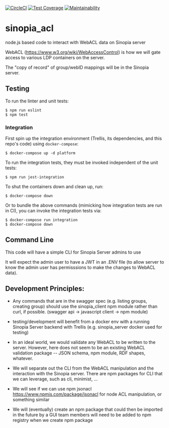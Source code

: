 [![CircleCI](https://circleci.com/gh/LD4P/sinopia_acl.svg?style=svg)](https://circleci.com/gh/LD4P/sinopia_acl)
[![Test Coverage](https://api.codeclimate.com/v1/badges/1abbbb1e7eef5ad1a9a5/test_coverage)](https://codeclimate.com/github/LD4P/sinopia_acl/test_coverage)
[![Maintainability](https://api.codeclimate.com/v1/badges/1abbbb1e7eef5ad1a9a5/maintainability)](https://codeclimate.com/github/LD4P/sinopia_acl/maintainability)

# sinopia_acl
node.js based code to interact with WebACL data on Sinopia server

WebACL (https://www.w3.org/wiki/WebAccessControl) is how we will gate access to various LDP containers on the server.

The "copy of record" of group/webID mappings will be in the Sinopia server.


## Testing

To run the linter and unit tests:

```shell
$ npm run eslint
$ npm test
```

### Integration

First spin up the integration environment (Trellis, its dependencies, and this repo's code) using `docker-compose`:

```shell
$ docker-compose up -d platform
```

To run the integration tests, they must be invoked independent of the unit tests:

```shell
$ npm run jest-integration
```

To shut the containers down and clean up, run:

```shell
$ docker-compose down
```

Or to bundle the above commands (mimicking how integration tests are run in CI), you can invoke the integration tests via:

```shell
$ docker-compose run integration
$ docker-compose down
```

## Command Line

This code will have a simple CLI for Sinopia Server admins to use

It will expect the admin user to have a JWT in an .ENV file (to allow server to know the admin user has permisssions to make the changes to WebACL data).



## Development Principles:

- Any commands that are in the swagger spec (e.g. listing groups, creating group) should use the sinopia_client npm module rather than curl, if possible. (swagger api -> javascript client -> npm module)

- testing/development will benefit from a docker env with a running Sinopia Server backend with Trellis (e.g. sinopia_server docker used for testing)

- In an ideal world, we would validate any WebACL to be written to the server.  However, here does not seem to be an existing WebACL validation package -- JSON schema, npm module, RDF shapes, whatever.

- We will separate out the CLI from the WebACL manipulation and the interaction with the Sinopia server.
    There are npm packages for CLI that we can leverage, such as cli, minimist, ...

- We will see if we can use npm jsonacl https://www.npmjs.com/package/jsonacl for node ACL manipulation, or something similar

- We will (eventually) create an npm package that could then be imported in the future by a GUI
    team members will need to be added to npm registry when we create npm package
